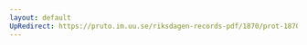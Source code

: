 ```yaml
---
layout: default
UpRedirect: https://pruto.im.uu.se/riksdagen-records-pdf/1870/prot-1870--ak--507/prot-1870--ak--507_004.pdf
---
```

